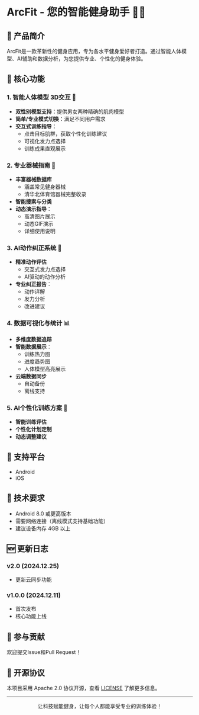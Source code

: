 # ArcFit - 您的智能健身助手 🏋️‍♂️


## 🌟 产品简介
ArcFit是一款革新性的健身应用，专为各水平健身爱好者打造。通过智能人体模型、AI辅助和数据分析，为您提供专业、个性化的健身体验。

## 🚀 核心功能

### 1. 智能人体模型 3D交互 🎯
- **双性别模型支持**：提供男女两种精确的肌肉模型
- **简单/专业模式切换**：满足不同用户需求
- **交互式训练指导**：
  - 点击目标肌群，获取个性化训练建议
  - 可视化发力点选择
  - 训练成果直观展示

### 2. 专业器械指南 💪
- **丰富器械数据库**
  - 涵盖常见健身器械
  - 清华北体育馆器械完整收录
- **智能搜索与分类**
- **动态演示指导**：
  - 高清图片展示
  - 动态GIF演示
  - 详细使用说明

### 3. AI动作纠正系统 🤖
- **精准动作评估**
  - 交互式发力点选择
  - AI驱动的动作分析
- **专业纠正报告**：
  - 动作详解
  - 发力分析
  - 改进建议

### 4. 数据可视化与统计 📊
- **多维度数据追踪**
- **智能数据展示**：
  - 训练热力图
  - 进度趋势图
  - 人体模型高亮展示
- **云端数据同步**
  - 自动备份
  - 离线支持

### 5. AI个性化训练方案 🎯
- **智能训练评估**
- **个性化计划定制**
- **动态调整建议**

## 📱 支持平台
- Android
- iOS

## 🔧 技术要求
- Android 8.0 或更高版本
- 需要网络连接（离线模式支持基础功能）
- 建议设备内存 4GB 以上

## 🆕 更新日志
### v2.0 (2024.12.25)
- 更新云同步功能

### v1.0.0 (2024.12.11)
- 首次发布
- 核心功能上线

## 🤝 参与贡献
欢迎提交Issue和Pull Request！


## 📄 开源协议
本项目采用 Apache 2.0 协议开源，查看 [LICENSE](LICENSE) 了解更多信息。

---
<p align="center">让科技赋能健身，让每个人都能享受专业的训练体验！</p>
